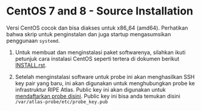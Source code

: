 # CentOS 7 and 8 - Source Installation

Versi CentOS cocok dan bisa diakses untuk  x86_64 (amd64). Perhatikan bahwa skrip untuk penginstalan dan juga startup mengasumsikan penggunaan `systemd`.

1. Untuk membuat dan menginstalasi paket softwarenya, silahkan ikuti petunjuk cara instalasi  CentOS seperti tertera di dokumen berikut [INSTALL.rst](https://github.com/RIPE-NCC/ripe-atlas-software-probe/blob/master/INSTALL.rst).

2. Setelah menginstalasi software untuk probe ini akan menghasilkan SSH key pair yang baru, ini akan digunakan untuk menghubungkan probe ke infrastruktur RIPE Atlas. Public key ini akan digunakan untuk [mendaftarkan probe disini](https://atlas.ripe.net/apply/swprobe/).
Public key ini bisa anda temukan disini 
`/var/atlas-probe/etc/probe_key.pub`
